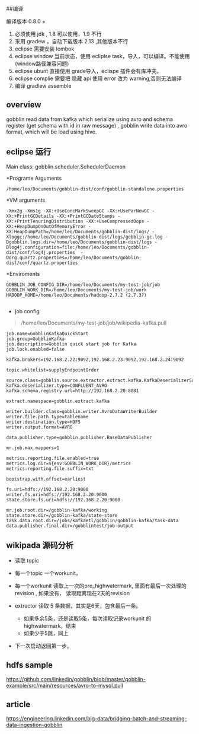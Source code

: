 
##编译

编译版本 0.8.0 +


1. 必须使用 jdk , 1.8 可以使用，1.9 不行
2. 采用 gradew ，自动下载版本 2.13 ,其他版本不行
3. eclipse 需要安装  lombok
4. eclipse window 当前状态，使用 ecliplse task，导入，可以编译。不能使用(window路径兼容问题)
5. eclipse ubunt 直接使用 grade导入，eclispe 插件会有库冲突。
6. eclipse complie 需要把 隐藏 api 使用 error 改为 warning,否则无法编译
7. 编译 gradlew assemble

## overview

gobblin read data from kafka which serialize using avro and schema register (get schema with id in raw message) ,
gobblin write data into avro format, which will be load using hive.


## eclipse 运行

  Main class:
  gobblin.scheduler.SchedulerDaemon

  *Programe Arguments
  ```
  /home/leo/Documents/gobblin-dist/conf/gobblin-standalone.properties
  ```

  *VM arguments
  ```
  -Xmx2g -Xms1g -XX:+UseConcMarkSweepGC -XX:+UseParNewGC -XX:+PrintGCDetails -XX:+PrintGCDateStamps -XX:+PrintTenuringDistribution -XX:+UseCompressedOops -XX:+HeapDumpOnOutOfMemoryError -XX:HeapDumpPath=/home/leo/Documents/gobblin-dist/logs/ -Xloggc:/home/leo/Documents/gobblin-dist/logs/gobblin-gc.log -Dgobblin.logs.dir=/home/leo/Documents/gobblin-dist/logs -Dlog4j.configuration=file:/home/leo/Documents/gobblin-dist/conf/log4j.properties  -Dorg.quartz.properties=/home/leo/Documents/gobblin-dist/conf/quartz.properties
```

*Enviroments
```
GOBBLIN_JOB_CONFIG_DIR=/home/leo/Documents/my-test-job/job
GOBBLIN_WORK_DIR=/home/leo/Documents/my-test-job/work
HADOOP_HOME=/home/leo/Documents/hadoop-2.7.2 (2.7.3?)


```
* job config
> /home/leo/Documents/my-test-job/job/wikipedia-kafka.pull

```
job.name=GobblinKafkaQuickStart
job.group=GobblinKafka
job.description=Gobblin quick start job for Kafka
job.lock.enabled=false

kafka.brokers=192.168.2.22:9092,192.168.2.23:9092,192.168.2.24:9092

topic.whitelist=supplyEndpointOrder

source.class=gobblin.source.extractor.extract.kafka.KafkaDeserializerSource
kafka.deserializer.type=CONFLUENT_AVRO
kafka.schema.registry.url=http://192.168.2.20:8081

extract.namespace=gobblin.extract.kafka

writer.builder.class=gobblin.writer.AvroDataWriterBuilder
writer.file.path.type=tablename
writer.destination.type=HDFS
writer.output.format=AVRO

data.publisher.type=gobblin.publisher.BaseDataPublisher

mr.job.max.mappers=1

metrics.reporting.file.enabled=true
metrics.log.dir=${env:GOBBLIN_WORK_DIR}/metrics
metrics.reporting.file.suffix=txt

bootstrap.with.offset=earliest

fs.uri=hdfs://192.168.2.20:9000
writer.fs.uri=hdfs://192.168.2.20:9000
state.store.fs.uri=hdfs://192.168.2.20:9000

mr.job.root.dir=/gobblin-kafka/working
state.store.dir=/gobblin-kafka/state-store
task.data.root.dir=/jobs/kafkaetl/gobblin/gobblin-kafka/task-data
data.publisher.final.dir=/gobblintest/job-output
```


## wikipada 源码分析

- 读取 topic
- 每一个topic 一个workunit，
- 每一个workunit 读取上一次的pre_highwatermark, 里面有最后一次处理的 revision , 如果没有， 读取距离现在2天的revision
- extractor 读取 5 条数据，其实是6天，包含最后一条。
  - 如果多余5条，还是读取5条，每次读取记录workunit 的 highwatermark，结束
  - 如果少于5跳，同上

- 下一次启动返回第一步。




## hdfs sample
https://github.com/linkedin/gobblin/blob/master/gobblin-example/src/main/resources/avro-to-mysql.pull


## article
https://engineering.linkedin.com/big-data/bridging-batch-and-streaming-data-ingestion-gobblin
